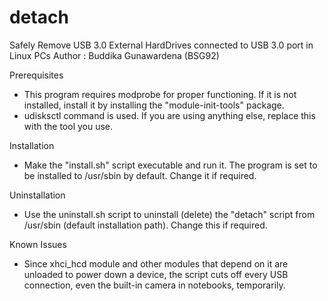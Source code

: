 # detach
Safely Remove USB 3.0 External HardDrives connected to USB 3.0 port in Linux PCs
Author : Buddika Gunawardena (BSG92)

Prerequisites
* This program requires modprobe for proper functioning. If it is not installed, install it by installing the "module-init-tools" package.
* udisksctl command is used. If you are using anything else, replace this with the tool you use.

Installation
* Make the "install.sh" script executable and run it. The program is set to be installed to /usr/sbin by default. Change it if required.

Uninstallation
* Use the uninstall.sh script to uninstall (delete) the "detach" script from /usr/sbin (default installation path). Change this if required.

Known Issues
* Since xhci_hcd module and other modules that depend on it are unloaded to power down a device, the script cuts off every USB connection, even the built-in camera in notebooks, temporarily.
